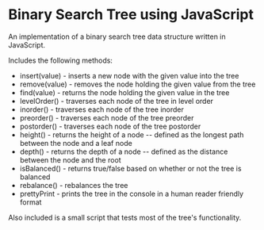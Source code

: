 # Binary Search Tree using JavaScript

An implementation of a binary search tree data structure written in JavaScript.

Includes the following methods:

- insert(value) - inserts a new node with the given value into the tree
- remove(value) - removes the node holding the given value from the tree
- find(value) - returns the node holding the given value in the tree
- levelOrder() - traverses each node of the tree in level order
- inorder() - traverses each node of the tree inorder
- preorder() - traverses each node of the tree preorder
- postorder() - traverses each node of the tree postorder
- height() - returns the height of a node -- defined as the longest path between the node and a leaf node
- depth() - returns the depth of a node -- defined as the distance between the node and the root
- isBalanced() - returns true/false based on whether or not the tree is balanced
- rebalance() - rebalances the tree
- prettyPrint - prints the tree in the console in a human reader friendly format

Also included is a small script that tests most of the tree's functionality.
